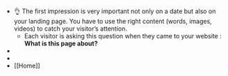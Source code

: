 - 👌 The first impression is very important not only on a date but also on your landing page. You have to use the right content (words, images, videos) to catch your visitor’s attention.
  - Each visitor is asking this question when they came to your website : **What is this page about?**
-
-
- [[Home]]